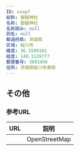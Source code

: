 ```yaml
---
ID: xxopf
総称: 御嶽神社
名称: 御嶽神社
名称読み: null
別名: null
都道府県: 茨城県
区域: 桜川市
緯度: 36.3509101
経度: 140.1139777
郵便番号: 3091456
住所: 茨城県桜川市青柳
---
```


## その他

### 参考URL

| URL | 説明          |
| --- | ------------- |
|     | OpenStreetMap |
